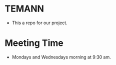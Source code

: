 # TEMANN
* This a repo for our project.

# Meeting Time
* Mondays and Wednesdays morning at 9:30 am.
